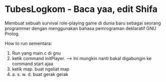 # TubesLogkom - Baca yaa, edit Shifa
Membuat sebuah survival role-playing game di dunia baru sebagai seorang programmer dengan menggunakan bahasa pemrograman deklaratif GNU Prolog.

How to run sementara:
1. Run yang main.c di gnu
2. ketik command initPlayer. --> Ini mungkin nanti bakal digabungin ke command start ajaa
3. ketik map. buat ngeliat map
4. a. s. w. d. buat gerak gerak

